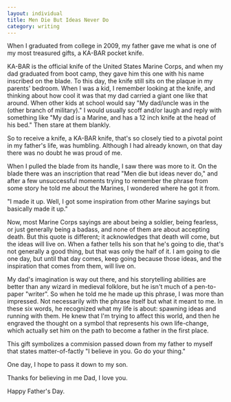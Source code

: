 ```yaml
---
layout: individual
title: Men Die But Ideas Never Do
category: writing
---
```


When I graduated from college in 2009, my father gave me what is one of my most treasured gifts, a KA-BAR pocket knife.

KA-BAR is the official knife of the United States Marine Corps, and when my dad graduated from boot camp, they gave him this one with his name inscribed on the blade. To this day, the knife still sits on the plaque in my parents' bedroom. When I was a kid, I remember looking at the knife, and thinking about how cool it was that my dad carried a giant one like that around. When other kids at school would say "My dad/uncle was in the (other branch of military)." I would usually scoff and/or laugh and reply with something like "My dad is a Marine, and has a 12 inch knife at the head of his bed." Then stare at them blankly.

So to receive a knife, a KA-BAR knife, that's so closely tied to a pivotal point in my father's life, was humbling. Although I had already known, on that day there was no doubt he was proud of me.

When I pulled the blade from its handle, I saw there was more to it. On the blade there was an inscription that read "Men die but ideas never do," and after a few unsuccessful moments trying to remember the phrase from some story he told me about the Marines,  I wondered where he got it from.

"I made it up. Well, I got some inspiration from other Marine sayings but basically made it up."

Now, most Marine Corps sayings are about being a soldier, being fearless, or just generally being a badass, and none of them are about accepting death. But this quote is different; it acknowledges that death will come, but the ideas will live on. When a father tells his son that he's going to die, that's not generally a good thing, but that was only the half of it. I am going to die one day, but until that day comes, keep going because those ideas, and the inspiration that comes from them, will live on.

My dad's imagination is way out there, and his storytelling abilities are better than any wizard in medieval folklore, but he isn't much of a pen-to-paper "writer". So when he told me he made up this phrase, I was more than impressed. Not necessarily with the phrase itself but what it meant to me. In these six words, he recognized what my life is about: spawning ideas and running with them. He knew that I'm trying to affect this world, and then he engraved the thought on a symbol that represents his own life-change, which actually set him on the path to become a father in the first place.

This gift symbolizes a commision passed down from my father to myself that states matter-of-factly "I believe in you. Go do your thing."

One day, I hope to pass it down to my son.

Thanks for believing in me Dad,
I love you.

Happy Father's Day.